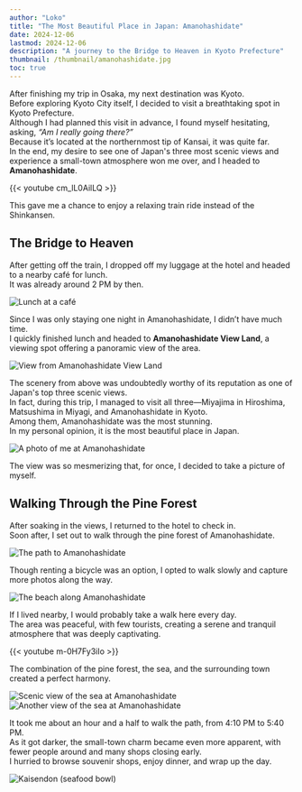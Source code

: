 ```yaml
---
author: "Loko"
title: "The Most Beautiful Place in Japan: Amanohashidate"
date: 2024-12-06
lastmod: 2024-12-06
description: "A journey to the Bridge to Heaven in Kyoto Prefecture"
thumbnail: /thumbnail/amanohashidate.jpg
toc: true
---
```


After finishing my trip in Osaka, my next destination was Kyoto.  
Before exploring Kyoto City itself, I decided to visit a breathtaking spot in Kyoto Prefecture.  
Although I had planned this visit in advance, I found myself hesitating, asking, *“Am I really going there?”*  
Because it’s located at the northernmost tip of Kansai, it was quite far.  
In the end, my desire to see one of Japan's three most scenic views and experience a small-town atmosphere won me over, and I headed to **Amanohashidate**.

{{< youtube cm_lL0AilLQ >}}

This gave me a chance to enjoy a relaxing train ride instead of the Shinkansen.

## The Bridge to Heaven

After getting off the train, I dropped off my luggage at the hotel and headed to a nearby café for lunch.  
It was already around 2 PM by then.

<img class="hover-zoom" src="/jr-travel/amanohashidate-1.jpg" alt="Lunch at a café">

Since I was only staying one night in Amanohashidate, I didn’t have much time.  
I quickly finished lunch and headed to **Amanohashidate View Land**, a viewing spot offering a panoramic view of the area.

<img class="hover-zoom" src="/jr-travel/amanohashidate-2.jpg" alt="View from Amanohashidate View Land">

The scenery from above was undoubtedly worthy of its reputation as one of Japan's top three scenic views.  
In fact, during this trip, I managed to visit all three—Miyajima in Hiroshima, Matsushima in Miyagi, and Amanohashidate in Kyoto.  
Among them, Amanohashidate was the most stunning.  
In my personal opinion, it is the most beautiful place in Japan.

<img class="hover-zoom" src="/jr-travel/amanohashidate-3.jpg" alt="A photo of me at Amanohashidate">

The view was so mesmerizing that, for once, I decided to take a picture of myself.

## Walking Through the Pine Forest

After soaking in the views, I returned to the hotel to check in.  
Soon after, I set out to walk through the pine forest of Amanohashidate.

<img class="hover-zoom" src="/jr-travel/amanohashidate-4.jpg" alt="The path to Amanohashidate">

Though renting a bicycle was an option, I opted to walk slowly and capture more photos along the way.

<img class="hover-zoom" src="/jr-travel/amanohashidate-5.jpg" alt="The beach along Amanohashidate">

If I lived nearby, I would probably take a walk here every day.  
The area was peaceful, with few tourists, creating a serene and tranquil atmosphere that was deeply captivating.

{{< youtube m-0H7Fy3iIo >}}

The combination of the pine forest, the sea, and the surrounding town created a perfect harmony.

<img class="hover-zoom" src="/jr-travel/amanohashidate-6.jpg" alt="Scenic view of the sea at Amanohashidate">

<img class="hover-zoom" src="/jr-travel/amanohashidate-7.jpg" alt="Another view of the sea at Amanohashidate">

It took me about an hour and a half to walk the path, from 4:10 PM to 5:40 PM.  
As it got darker, the small-town charm became even more apparent, with fewer people around and many shops closing early.  
I hurried to browse souvenir shops, enjoy dinner, and wrap up the day.

<img class="hover-zoom" src="/jr-travel/amanohashidate-8.jpg" alt="Kaisendon (seafood bowl)">
